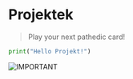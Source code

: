 # Projektek

> Play your next pathedic card!

```python
print("Hello Projekt!")
```

![IMPORTANT](https://play.tetris.com/)